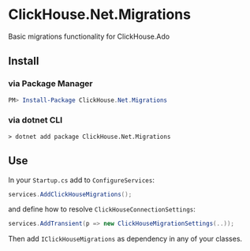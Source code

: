 # ClickHouse.Net.Migrations
Basic migrations functionality for ClickHouse.Ado

## Install

### via Package Manager
```powershell
PM> Install-Package ClickHouse.Net.Migrations
```

### via dotnet CLI
```
> dotnet add package ClickHouse.Net.Migrations
```

## Use

In your `Startup.cs` add to `ConfigureServices`:

```c#
services.AddClickHouseMigrations();
```

and define how to resolve `ClickHouseConnectionSettings`:

```c#
services.AddTransient(p => new ClickHouseMigrationSettings(..));
```

Then add `IClickHouseMigrations` as dependency in any of your classes.